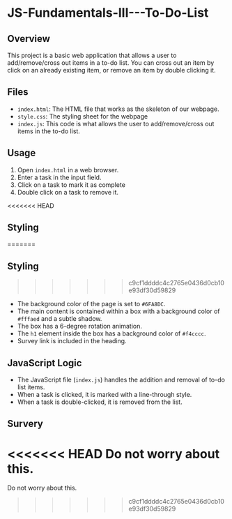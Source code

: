 # JS-Fundamentals-III---To-Do-List

## Overview

This project is a basic web application that allows a user to add/remove/cross out items in a to-do list. You can cross out an item by click on an already existing item, or remove an item by double clicking it.

## Files

- `index.html`: The HTML file that works as the skeleton of our webpage.
- `style.css`: The styling sheet for the webpage
- `index.js`: This code is what allows the user to add/remove/cross out items in the to-do list.

## Usage

1. Open `index.html` in a web browser.
2. Enter a task in the input field.
3. Click on a task to mark it as complete
4. Double click on a task to remove it.

<<<<<<< HEAD
## Styling 
=======
## Styling
>>>>>>> c9cf1ddddc4c2765e0436d0cb10e93df30d59829

- The background color of the page is set to `#6FA8DC`.
- The main content is contained within a box with a background color of `#fffaed` and a subtle shadow.
- The box has a 6-degree rotation animation.
- The `h1` element inside the box has a background color of `#f4cccc`.
- Survey link is included in the heading.

## JavaScript Logic

- The JavaScript file (`index.js`) handles the addition and removal of to-do list items.
- When a task is clicked, it is marked with a line-through style.
- When a task is double-clicked, it is removed from the list.

## Survery

<<<<<<< HEAD
Do not worry about this.
=======
Do not worry about this.
>>>>>>> c9cf1ddddc4c2765e0436d0cb10e93df30d59829
